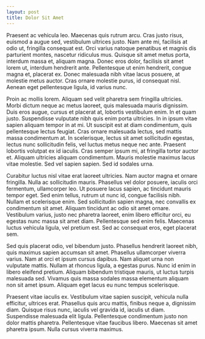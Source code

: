 ```yaml
---
layout: post
title: Dolor Sit Amet
---
```

Praesent ac vehicula leo. Maecenas quis rutrum arcu. Cras justo risus, euismod a augue sed, vestibulum ultrices justo. Nam ante mi, facilisis at odio ut, fringilla consequat est. Orci varius natoque penatibus et magnis dis parturient montes, nascetur ridiculus mus. Quisque sit amet metus porta, interdum massa et, aliquam magna. Donec eros dolor, facilisis sit amet lorem ut, interdum hendrerit ante. Pellentesque ut enim hendrerit, congue magna et, placerat ex. Donec malesuada nibh vitae lacus posuere, at molestie metus auctor. Cras ornare molestie purus, id consequat nisl. Aenean eget pellentesque ligula, id varius nunc.

Proin ac mollis lorem. Aliquam sed velit pharetra sem fringilla ultricies. Morbi dictum neque ac metus laoreet, quis malesuada mauris dignissim. Duis eros augue, cursus et placerat at, lobortis vestibulum enim. In et quam justo. Suspendisse vulputate nibh quis enim porta ultricies. In in ipsum vitae sapien aliquam tempor in at mi. Ut suscipit est at diam condimentum, quis pellentesque lectus feugiat. Cras ornare malesuada lectus, sed mattis massa condimentum at. In scelerisque, lectus sit amet sollicitudin egestas, lectus nunc sollicitudin felis, vel luctus metus neque nec ante. Praesent lobortis volutpat ex id iaculis. Cras semper ipsum mi, at fringilla tortor auctor et. Aliquam ultricies aliquam condimentum. Mauris molestie maximus lacus vitae molestie. Sed vel sapien sapien. Sed id sodales urna.

Curabitur luctus nisl vitae erat laoreet ultricies. Nam auctor magna et ornare fringilla. Nulla ac sollicitudin mauris. Phasellus vel dolor posuere, iaculis orci fermentum, ullamcorper leo. Ut posuere lacus sapien, ac tincidunt mauris tempor eget. Sed enim tellus, rutrum ut nunc id, congue facilisis nibh. Nullam et scelerisque enim. Sed sollicitudin sapien magna, nec convallis ex condimentum sit amet. Aliquam tincidunt ac odio sit amet ornare. Vestibulum varius, justo nec pharetra laoreet, enim libero efficitur orci, eu egestas nunc massa sit amet diam. Pellentesque sed enim felis. Maecenas luctus vehicula ligula, vel pretium est. Sed ac consequat eros, eget placerat sem.

Sed quis placerat odio, vel bibendum justo. Phasellus hendrerit laoreet nibh, quis maximus sapien accumsan sit amet. Phasellus ullamcorper viverra varius. Nam at orci et ipsum cursus dapibus. Nam aliquet urna non vulputate mattis. Nullam at rhoncus ligula, a egestas purus. Nunc id enim in libero eleifend pretium. Aliquam bibendum tristique mauris, ut luctus turpis malesuada sed. Vivamus quis massa sodales massa elementum aliquam non sit amet ipsum. Aliquam eget lacus eu nunc tempus scelerisque.

Praesent vitae iaculis ex. Vestibulum vitae sapien suscipit, vehicula nulla efficitur, ultrices erat. Phasellus quis arcu mattis, finibus neque a, dignissim diam. Quisque risus nunc, iaculis vel gravida id, iaculis ut diam. Suspendisse malesuada elit ligula. Pellentesque condimentum justo non dolor mattis pharetra. Pellentesque vitae faucibus libero. Maecenas sit amet pharetra ipsum. Nulla cursus viverra maximus.